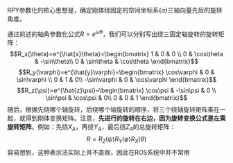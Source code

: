 RPY参数化的核心思想是，确定刚体绕固定的空间坐标系$\{a\}$三轴向量先后的旋转角度。

通过前述的轴角参数化公式$R=e^{\hat{\omega} \theta }$，我们可以分别写出绕三固定轴旋转的旋转矩阵：
$$R_x(\theta)=e^{\hat{x}\theta}=\begin{bmatrix}
1 & 0 & 0 \\ 
0 & \cos\theta & -\sin\theta\\ 
0 & \sin\theta & \cos\theta
\end{bmatrix}$$
$$R_y(\varphi)=e^{\hat{y}\varphi}=\begin{bmatrix}
\cos\varphi & 0 & \sin\varphi \\ 
0 & 1 & 0\\ 
-\sin\varphi & 0 & \cos\varphi
\end{bmatrix}$$
$$R_z(\psi)=e^{\hat{z}\psi}=\begin{bmatrix}
\cos\psi & -\sin\psi & 0 \\ 
\sin\psi & \cos\psi & 0\\ 
0 & 0 & 1
\end{bmatrix}$$
随后，根据先绕哪个轴旋转，后绕哪个轴旋转的顺序，将三个绕轴旋转矩阵乘在一起，就得到刚体变换矩阵。注意，**先进行的旋转在右边，因为旋转变换公式是左乘旋转矩阵**。例如：先绕$X_A$，再绕$Y_A$，最后绕$Z_A$的总旋转矩阵：
$$R=R_Z(\psi) R_Y(\varphi) R_X(\theta)$$
容易想到，这种表示法实际上并不直观，因此在ROS系统中并不常用